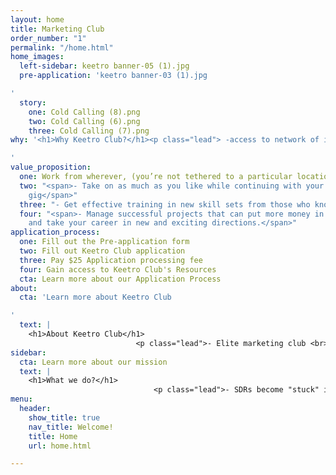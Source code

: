 ```yaml
---
layout: home
title: Marketing Club
order_number: "1"
permalink: "/home.html"
home_images:
  left-sidebar: keetro banner-05 (1).jpg
  pre-application: 'keetro banner-03 (1).jpg

'
  story:
    one: Cold Calling (8).png
    two: Cold Calling (6).png
    three: Cold Calling (7).png
why: '<h1>Why Keetro Club?</h1><p class="lead"> -access to network of industry professionals</p>

'
value_proposition:
  one: Work from wherever, (you’re not tethered to a particular location
  two: "<span>- Take on as much as you like while continuing with your full-time SDR
    gig</span>"
  three: "- Get effective training in new skill sets from those who know best;"
  four: "<span>- Manage successful projects that can put more money in your pocket
    and take your career in new and exciting directions.</span>"
application_process:
  one: Fill out the Pre-application form
  two: Fill out Keetro Club application
  three: Pay $25 Application processing fee
  four: Gain access to Keetro Club's Resources
  cta: Learn more about our Application Process
about:
  cta: 'Learn more about Keetro Club

'
  text: |
    <h1>About Keetro Club</h1>
                            <p class="lead">- Elite marketing club <br>- Non-profit organization. <br>- Platform to network with industry professionals <br>- Providing growth and development opportunities for SDRs<br><br></p>
sidebar:
  cta: Learn more about our mission
  text: |
    <h1>What we do?</h1>
                                <p class="lead">- SDRs become "stuck" in current career<br>- Lack of growth opportunities/ career advancement<br>- KC provides opportunities to grow and develop skillset<br></p>
menu:
  header:
    show_title: true
    nav_title: Welcome!
    title: Home
    url: home.html

---
```

